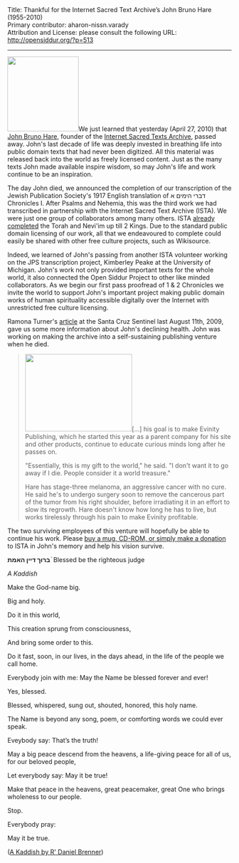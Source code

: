 <html>
<head></head>
<body>
Title: Thankful for the Internet Sacred Text Archive’s John Bruno Hare (1955-2010)<br />
Primary contributor: aharon-nissn.varady<br />
Attribution and License: please consult the following URL: <a href="http://opensiddur.org/?p=513">http://opensiddur.org/?p=513</a>
<p />
<hr />

<a href="https://opensiddur.net/wp-content/uploads/2010/04/brujo.jpg"><img class="alignright size-full wp-image-505" title="John Bruno Hare" src="https://opensiddur.net/wp-content/uploads/2010/04/brujo.jpg" alt="" width="160" height="168" /></a>We just learned that yesterday (April 27, 2010) that <a href="http://www.webweasel.com/brujo/index.htm" target="_blank">John Bruno Hare</a>, founder of the <a href="http://www.sacred-texts.com/index.htm" target="_blank">Internet Sacred Texts Archive</a>, passed away. John's last decade of life was deeply invested in breathing life into public domain texts that had never been digitized. All this material was released back into the world as freely licensed content. Just as the many texts John made available inspire wisdom, so may John's life and work continue to be an inspiration.

The day John died, we announced the completion of our transcription of the Jewish Publication Society's 1917 English translation of  דברי הימים א Chronicles I. After Psalms and Nehemia, this was the third work we had transcribed in partnership with the Internet Sacred Text Archive (ISTA). We were just one group of collaborators among many others. ISTA <a href="http://www.sacred-texts.com/bib/jps/" target="_blank">already completed</a> the Torah and Nevi'im up till 2 Kings. Due to the standard public domain licensing of our work, all that we endeavoured to complete could easily be shared with other free culture projects, such as Wikisource.

Indeed, we learned of John's passing from another ISTA volunteer working on the JPS transcription project, Kimberley Peake at the University of Michigan. John's work not only provided important texts for the whole world, it  also connected the Open Siddur Project to other like minded  collaborators. As we begin our first pass proofread of 1 &amp; 2 Chronicles we invite the world to support John's important project making public domain works of human spirituality accessible digitally over the Internet with unrestricted free culture licensing.

Ramona Turner's <a href="http://web.archive.org/web/20140107165437/http://www.santacruzsentinel.com/localnews/ci_13035056" target="_blank">article</a> at the Santa Cruz Sentinel last August 11th, 2009, gave us some more information about John's declining health. John was working on making the archive into a self-sustaining publishing venture when he died.

<blockquote><a href="https://opensiddur.net/wp-content/uploads/2010/04/Evinity-Publishing.jpg"><img class="alignright size-full wp-image-510" title="Evinity Publishing" src="https://opensiddur.net/wp-content/uploads/2010/04/Evinity-Publishing.jpg" alt="" width="240" height="174" /></a>[...] his goal is to make Evinity  Publishing, which he started this year as a parent company for his site  and other products, continue to educate curious minds long after he passes on.

"Essentially, this is my gift to the world," he said. "I don't want  it to go away if I die. People consider it a world treasure."

Hare  has stage-three melanoma, an aggressive cancer with no cure. He said  he's to undergo surgery soon to remove the cancerous part of the tumor  from his right shoulder, before irradiating it in an effort to slow its  regrowth. Hare doesn't know how long he has to live, but works  tirelessly through his pain to make Evinity profitable.</blockquote>

The two surviving employees of this venture will hopefully be able to continue his work. Please <a href="http://www.sacred-texts.com/cdshop/index.htm" target="_blank">buy a mug, CD-ROM, or simply make a donation</a> to ISTA in John's memory and help his vision survive.

<strong>ברוּך דיין האמת </strong>֨ Blessed be the righteous judge

<em>A Kaddish</em>

Make the God-name big.

Big and holy.

Do it in this world,

This creation sprung from consciousness,

And bring some order to this.

Do it fast, soon, in our lives, in the days ahead, in the life of the
people we call home.

Everybody join with me: May the Name be blessed forever and ever!

Yes, blessed.

Blessed, whispered, sung out, shouted, honored, this holy name.

The Name is beyond any song, poem, or comforting words we could ever   speak.

Eveybody say: That’s the truth!

May a big peace descend from the heavens, a life-giving peace for all
of us, for our beloved people,

Let everybody say: May it be true!

Make that peace in the heavens, great peacemaker, great One who  brings
wholeness to our people.

Stop.

Everybody pray:

May it be true.

(<a href="https://opensiddur.net/2009/12/kaddish-by-rabbi-daniel-brenner/" target="_self">A Kaddish by R' Daniel Brenner</a>)
</body>
</html>